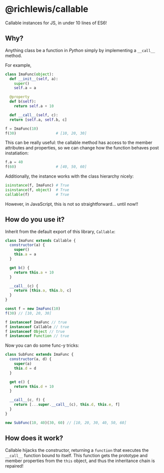 # @richlewis/callable

Callable instances for JS, in under 10 lines of ES6!

## Why?

Anything class be a function in _Python_ simply by implementing a `__call__` method.

For example,

```python
class ImaFunc(object):
  def __init__(self, a):
    super()
    self.a = a

  @property
  def b(self):
    return self.a + 10

  def __call__(self, c):
  return [self.a, self.b, c]

f = ImaFunc(10)
f(30)                  # [10, 20, 30]
```

This can be really useful: the callable method has access to the member attributes and properties, so we can change how the function behaves post instatiation:

```python
f.a = 40
f(60)                  # [40, 50, 60]
```

Additionally, the instance works with the class hierarchy nicely:

```python
isinstance(f, ImaFunc) # True
isinstance(f, object)  # True
callable(f)            # True
```

However, in JavaScript, this is not so straightforward... until now!!

## How do you use it?

Inherit from the default export of this library, `Callable`:

```javascript
class ImaFunc extends Callable {
  constructor(a) {
    super()
    this.a = a
  }

  get b() {
    return this.a + 10
  }

  __call__(c) {
    return [this.a, this.b, c]
  }
}

const f = new ImaFunc(10)
f(30) // [10, 20, 30]

f instanceof ImaFunc // true
f instanceof Callable // true
f instanceof Object // true
f instanceof Function // true
```

Now you can do some func-y tricks:

```javascript
class SubFunc extends ImaFunc {
  constructor(a, d) {
    super(a)
    this.d = d
  }

  get e() {
    return this.d + 10
  }

  __call__(c, f) {
    return [...super.__call__(c), this.d, this.e, f]
  }
}

new SubFunc(10, 40)(30, 60) // [10, 20, 30, 40, 50, 60]
```

## How does it work?

Callable hijacks the constructor, returning a `function` that executes the `__call__` function bound to itself.
This function gets the prototype and member properties from the `this` object, and thus the inheritance chain is repaired!
